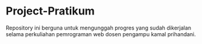 # Project-Pratikum
Repository ini berguna untuk mengunggah progres yang sudah dikerjalan selama perkuliahan pemrograman web dosen pengampu kamal prihandani.
